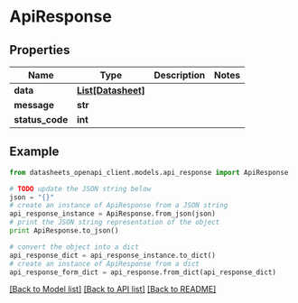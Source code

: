 # ApiResponse


## Properties
Name | Type | Description | Notes
------------ | ------------- | ------------- | -------------
**data** | [**List[Datasheet]**](Datasheet.md) |  | 
**message** | **str** |  | 
**status_code** | **int** |  | 

## Example

```python
from datasheets_openapi_client.models.api_response import ApiResponse

# TODO update the JSON string below
json = "{}"
# create an instance of ApiResponse from a JSON string
api_response_instance = ApiResponse.from_json(json)
# print the JSON string representation of the object
print ApiResponse.to_json()

# convert the object into a dict
api_response_dict = api_response_instance.to_dict()
# create an instance of ApiResponse from a dict
api_response_form_dict = api_response.from_dict(api_response_dict)
```
[[Back to Model list]](../README.md#documentation-for-models) [[Back to API list]](../README.md#documentation-for-api-endpoints) [[Back to README]](../README.md)


